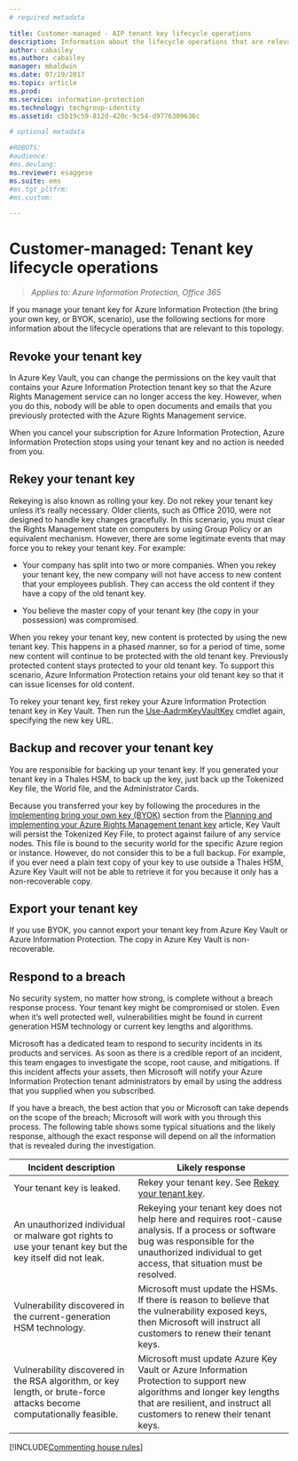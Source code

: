 ```yaml
---
# required metadata

title: Customer-managed - AIP tenant key lifecycle operations
description: Information about the lifecycle operations that are relevant if you manage your tenant key for Azure Information Protection (the bring your own key, or BYOK, scenario).
author: cabailey
ms.author: cabailey
manager: mbaldwin
ms.date: 07/19/2017
ms.topic: article
ms.prod:
ms.service: information-protection
ms.technology: techgroup-identity
ms.assetid: c5b19c59-812d-420c-9c54-d9776309636c

# optional metadata

#ROBOTS:
#audience:
#ms.devlang:
ms.reviewer: esaggese
ms.suite: ems
#ms.tgt_pltfrm:
#ms.custom:

---
```



# Customer-managed: Tenant key lifecycle operations

>*Applies to: Azure Information Protection, Office 365*

If you manage your tenant key for Azure Information Protection (the bring your own key, or BYOK, scenario), use the following sections for more information about the lifecycle operations that are relevant to this topology.

## Revoke your tenant key
In Azure Key Vault, you can change the permissions on the key vault that contains your Azure Information Protection tenant key so that the Azure Rights Management service can no longer access the key. However, when you do this, nobody will be able to open documents and emails that you previously protected with the Azure Rights Management service.

When you cancel your subscription for Azure Information Protection, Azure Information Protection stops using your tenant key and no action is needed from you.

## Rekey your tenant key
Rekeying is also known as rolling your key. Do not rekey your tenant key unless it’s really necessary. Older clients, such as Office 2010, were not designed to handle key changes gracefully. In this scenario, you must clear the Rights Management state on computers by using Group Policy or an equivalent mechanism. However, there are some legitimate events that may force you to rekey your tenant key. For example:

-   Your company has split into two or more companies. When you rekey your tenant key, the new company will not have access to new content that your employees publish. They can access the old content if they have a copy of the old tenant key.

-   You believe the master copy of your tenant key (the copy in your possession) was compromised.

When you rekey your tenant key, new content is protected by using the new tenant key. This happens in a phased manner, so for a period of time, some new content will continue to be protected with the old tenant key. Previously protected content stays protected to your old tenant key. To support this scenario, Azure Information Protection retains your old tenant key so that it can issue licenses for old content.

To rekey your tenant key, first rekey your Azure Information Protection tenant key in Key Vault. Then run the [Use-AadrmKeyVaultKey](/powershell/module/aadrm/use-aadrmkeyvaultkey) cmdlet again, specifying the new key URL.

## Backup and recover your tenant key
You are responsible for backing up your tenant key. If you generated your tenant key in a Thales HSM, to back up the key, just back up the Tokenized Key file, the World file, and the Administrator Cards.

Because you transferred your key by following the procedures in the [Implementing bring your own key (BYOK)](../plan-design/plan-implement-tenant-key.md#implementing-your-azure-information-protection-tenant-key) section from the [Planning and implementing your Azure Rights Management tenant key](../plan-design/plan-implement-tenant-key.md) article, Key Vault will persist the Tokenized Key File, to protect against failure of any service nodes. This file is bound to the security world for the specific Azure region or instance. However, do not consider this to be a full backup. For example, if you ever need a plain text copy of your key to use outside a Thales HSM, Azure Key Vault will not be able to retrieve it for you because it only has a non-recoverable copy.

## Export your tenant key
If you use BYOK, you cannot export your tenant key from Azure Key Vault or Azure Information Protection. The copy in Azure Key Vault is non-recoverable. 

## Respond to a breach
No security system, no matter how strong, is complete without a breach response process. Your tenant key might be compromised or stolen. Even when it’s well protected well, vulnerabilities might be found in current generation HSM technology or current key lengths and algorithms.

Microsoft has a dedicated team to respond to security incidents in its products and services. As soon as there is a credible report of an incident, this team engages to investigate the scope, root cause, and mitigations. If this incident affects your assets, then Microsoft will notify your Azure Information Protection tenant administrators by email by using the address that you supplied when you subscribed.

If you have a breach, the best action that you or Microsoft can take depends on the scope of the breach; Microsoft will work with you through this process. The following table shows some typical situations and the likely response, although the exact response will depend on all the information that is revealed during the investigation.

|Incident description|Likely response|
|------------------------|-------------------|
|Your tenant key is leaked.|Rekey your tenant key. See [Rekey your tenant key](#rkey-your-tenant-key).|
|An unauthorized individual or malware got rights to use your tenant key but the key itself did not leak.|Rekeying your tenant key does not help here and requires root-cause analysis. If a process or software bug was responsible for the unauthorized individual to get access, that situation must be resolved.|
|Vulnerability discovered in the current-generation HSM technology.|Microsoft must update the HSMs. If there is reason to believe that the vulnerability exposed keys, then Microsoft will instruct all customers to renew their tenant keys.|
|Vulnerability discovered in the RSA algorithm, or key length, or brute-force attacks become computationally feasible.|Microsoft must update Azure Key Vault or Azure Information Protection to support new algorithms and longer key lengths that are resilient, and instruct all customers to renew their tenant keys.|

[!INCLUDE[Commenting house rules](../includes/houserules.md)]

